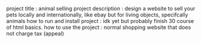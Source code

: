 project title : animal selling
project description : design a website to sell your pets locally and internationally, like ebay but for living objects, specifcally animals
how to run and install project : idk yet but probably finish 30 course of html basics.
how to use the project : normal shopping website that does not charge tax (appeal)
